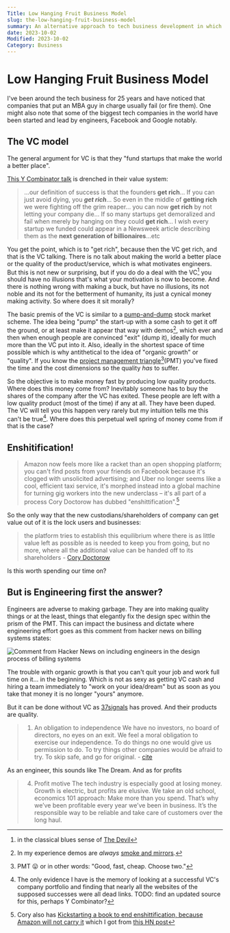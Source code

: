 ```yaml
---
Title: Low Hanging Fruit Business Model
slug: the-low-hanging-fruit-business-model
summary: An alternative approach to tech business development in which all product decisions are made by the developers not Product Managers with the aim of keeping engineering effort minimal.
date: 2023-10-02
Modified: 2023-10-02
Category: Business
---
```


# Low Hanging Fruit Business Model

I've been around the tech business for 25 years and have noticed that companies that put an MBA guy in charge usually fail (or fire them). One might also note that some of the biggest tech companies in the world have been started and lead by engineers, Facebook and Google notably.


## The VC model

The general argument for VC is that they "fund startups that make the world a better place".

[This Y Combinator talk](http://www.paulgraham.com/die.html) is drenched in their value system:

> ...our definition of success is that the founders **get rich**... If you can just avoid dying, you ***get rich***... So even in the middle of **getting rich** we were fighting off the grim reaper... you can now **get rich** by not letting your company die... If so many startups get demoralized and fail when merely by hanging on they could **get rich**... I wish every startup we funded could appear in a Newsweek article describing them as the **next generation of billionaires**...etc

You get the point, which is to "get rich", because then the VC get rich, and that is the VC talking. There is no talk about making the world a better place or the quality of the product/service, which is what motivates engineers. But this is not new or surprising, but if you do do a deal with the VC[^the_devil] you should have no illusions that's what your motivation is now to become. And there is nothing wrong with making a buck, but have no illusions, its not noble and its not for the betterment of humanity, its just a cynical money making activity. So where does it sit morally?

[^the_devil]: in the classical blues sense of [The Devil](https://en.wikipedia.org/wiki/Deal_with_the_Devil)

The basic premis of the VC is similar to a [pump-and-dump](https://en.wikipedia.org/wiki/Pump_and_dump) stock market scheme. The idea being "pump" the start-up with a some cash to get it off the ground, or at least make it appear that way with demos[^demos], which ever and then when enough people are convinced "exit" (dump it), ideally for much more than the VC put into it. Also, ideally in the shortest space of time possible which is why antithetical to the idea of "organic growth" or "quality". If you know the [project management triangle](https://en.wikipedia.org/wiki/Project_management_triangle)[^pmt](PMT) you've fixed the time and the cost dimensions so the quality _has_ to suffer.

[^demos]: In my experience demos are _always_ [smoke and mirrors](https://en.wikipedia.org/wiki/Smoke_and_mirrors).
[^pmt]: PMT 😛 or in other words: "Good, fast, cheap. Choose two."

So the objective is to make money fast by producing low quality products. Where does this money come from? Inevitably someone has to buy the shares of the company after the VC has exited. These people are left with a low quality product (most of the time) if any at all. They have been duped. The VC will tell you this happen very rarely but my intuition tells me this can't be true[^evidence]. Where does this perpetual well spring of money come from if that is the case?

[^evidence]: The only evidence I have is the memory of looking at a successful VC's company portfolio and finding that nearly all the websites of the supposed successes were all dead links. TODO: find an updated source for this, perhaps Y Combinator?

## Enshitification!

> Amazon now feels more like a racket than an open shopping platform; you can't find posts from your friends on Facebook because it's clogged with unsolicited advertising; and Uber no longer seems like a cool, efficient taxi service, it's morphed instead into a global machine for turning gig workers into the new underclass – it's all part of a process Cory Doctorow has dubbed "enshittification".[^podcast]
[^podcast]: Cory also has [Kickstarting a book to end enshittification, because Amazon will not carry it](https://pluralistic.net/2023/07/31/seize-the-means-of-computation/#the-internet-con) which I got from [this HN post](https://pluralistic.net/2023/07/31/seize-the-means-of-computation/#the-internet-con)

So the only way that the new custodians/shareholders of company can get value out of it is the lock users and businesses:

> the platform tries to establish this equilibrium where there is as little value left as possible as is needed to keep you from going, but no more, where all the additional value can be handed off to its shareholders - [Cory Doctorow](https://pca.st/yr3hd7f9)

Is this worth spending our time on?

## But is Engineering first the answer?

Engineers are adverse to making garbage. They are into making quality things or at the least, things that elegantly fix the design spec within the prism of the PMT. This can impact the business and dictate where engineering effort goes as this comment from hacker news on billing systems states:

![Comment from Hacker News on including engineers in the design process of billing systems]({static}/images/hacker_news_comment-01.png)

The trouble with organic growth is that you can't quit your job and work full time on it... in the beginning. Which is not as sexy as getting VC cash and hiring a team immediately to "work on your idea/dream" but as soon as you take that money it is no longer "yours" anymore.

But it can be done without VC as [37signals](https://37signals.com/) has proved. And their products are quality.

> 01. An obligation to independence
> We have no investors, no board of directors, no eyes on an exit. We feel a moral obligation to exercise our independence. To do things no one would give us permission to do. To try things other companies would be afraid to try. To skip safe, and go for original. - [cite](https://37signals.com/01/)

As an engineer, this sounds like The Dream. And as for profits

> 04. Profit motive
> The tech industry is especially good at losing money. Growth is electric, but profits are elusive. We take an old school, economics 101 approach: Make more than you spend. That’s why we’ve been profitable every year we’ve been in business. It’s the responsible way to be reliable and take care of customers over the long haul.